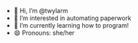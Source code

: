 - 👋 Hi, I’m @twylarm
- 👀 I’m interested in automating paperwork
- 🌱 I’m currently learning how to program!
- 😄 Pronouns: she/her

<!---
twylarm/twylarm is a ✨ special ✨ repository because its `README.md` (this file) appears on your GitHub profile.
You can click the Preview link to take a look at your changes.
--->
